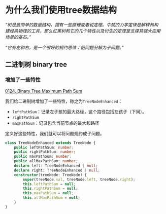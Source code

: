 # 为什么我们使用tree数据结构
*“树是最简单的数据结构，拥有一些原理或者说定理。牛顿的力学定律是解释和构建经典物理的工具，那么红黑树和它的几个特性以及衍生的定理是支撑其强大应用场景的基石。”*

*“它有左和右，是一个很好的规约思维：把问题分解为子问题。”*

## 二进制树 binary tree

### 增加了一些特性
[0124. Binary Tree Maximum Path Sum](../0124.ts)

我们给二进制树增加了一些特性，称之为`TreeNodeEnhanced`：

- `leftPathSum`：记录左子孩的最大路径，这个路径包括左孩子（下同）。
- `rightPathSum`
- `maxPathSum`：记录包含当前节点的最大和路径

定义好这些特性，我们就可以将问题规约成子问题。

```ts
class TreeNodeEnhanced extends TreeNode {
    public leftPathSum: number;
    public rightPathSum: number;
    public maxPathSum: number;
    public allMaxPathSum: number;
    declare left: TreeNodeEnhanced | null;
    declare right: TreeNodeEnhanced | null;
    constructor(treeNode: TreeNode) {
        super(treeNode.val, treeNode.left, treeNode.right);
        this.leftPathSum = null;
        this.rightPathSum = null;
        this.maxPathSum = null;
        this.allMaxPathSum = null;
    }
}
```
